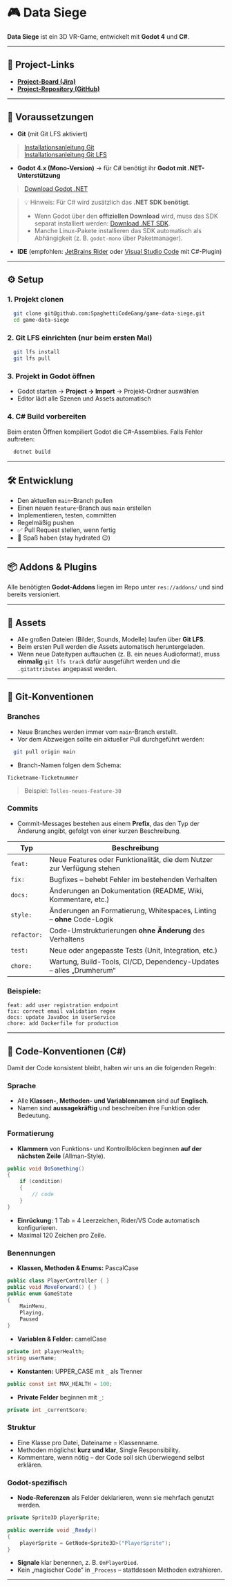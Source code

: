 
# 🎮 Data Siege

**Data Siege** ist ein 3D VR-Game, entwickelt mit **Godot 4** und **C#**.

---

## 🔗 Project-Links
- **[Project-Board (Jira)](https://intermedien.atlassian.net/jira/software/projects/INTMED/list)**
- **[Project-Repository (GitHub)](https://github.com/SpaghettiCodeGang/game-data-siege)**

---

## 🧰 Voraussetzungen

- **Git** (mit Git LFS aktiviert)
> [Installationsanleitung Git](https://git-scm.com/downloads)  
> [Installationsanleitung Git LFS](https://git-lfs.com/)

- **Godot 4.x (Mono-Version)** → für C# benötigt ihr **Godot mit .NET-Unterstützung**
> [Download Godot .NET](https://godotengine.org/download)

> 💡 Hinweis: Für C# wird zusätzlich das **.NET SDK benötigt**.
> - Wenn Godot über den **offiziellen Download** wird, muss das SDK separat installiert werden: [Download .NET SDK](https://dotnet.microsoft.com/en-us/download).
> - Manche Linux-Pakete installieren das SDK automatisch als Abhängigkeit (z. B. `godot-mono` über Paketmanager).

- **IDE** (empfohlen: [JetBrains Rider](https://www.jetbrains.com/rider/) oder [Visual Studio Code](https://code.visualstudio.com/) mit C#-Plugin)

---

## ⚙️ Setup

### 1. Projekt clonen
```bash
  git clone git@github.com:SpaghettiCodeGang/game-data-siege.git
  cd game-data-siege
```

### 2. Git LFS einrichten (nur beim ersten Mal)
```bash
  git lfs install
  git lfs pull
```

### 3. Projekt in Godot öffnen
- Godot starten → **Project → Import** → Projekt-Ordner auswählen
- Editor lädt alle Szenen und Assets automatisch

### 4. C# Build vorbereiten
Beim ersten Öffnen kompiliert Godot die C#-Assemblies. Falls Fehler auftreten:
```bash
  dotnet build
```

---

## 🛠️ Entwicklung

- Den aktuellen `main`-Branch pullen
- Einen neuen `feature`-Branch aus `main` erstellen
- Implementieren, testen, committen
- Regelmäßig pushen
- ✅ Pull Request stellen, wenn fertig
- 🧃 Spaß haben (stay hydrated 😉)

---

## 📦 Addons & Plugins
Alle benötigten **Godot-Addons** liegen im Repo unter `res://addons/` und sind bereits versioniert.  

---

## 🧩 Assets
- Alle großen Dateien (Bilder, Sounds, Modelle) laufen über **Git LFS**.
- Beim ersten Pull werden die Assets automatisch heruntergeladen.
- Wenn neue Dateitypen auftauchen (z. B. ein neues Audioformat), muss **einmalig** `git lfs track` dafür ausgeführt werden und die `.gitattributes` angepasst werden.

---

## 🌿 Git-Konventionen

### Branches
- Neue Branches werden immer vom `main`-Branch erstellt.
- Vor dem Abzweigen sollte ein aktueller Pull durchgeführt werden:
```bash
  git pull origin main
```
- Branch-Namen folgen dem Schema:
```
Ticketname-Ticketnummer
```
> Beispiel: `Tolles-neues-Feature-30`

### Commits
- Commit-Messages bestehen aus einem **Prefix**, das den Typ der Änderung angibt, gefolgt von einer kurzen Beschreibung.

| Typ         | Beschreibung                                                                 |
|-------------|------------------------------------------------------------------------------|
| `feat:`     | Neue Features oder Funktionalität, die dem Nutzer zur Verfügung stehen       |
| `fix:`      | Bugfixes – behebt Fehler im bestehenden Verhalten                            |
| `docs:`     | Änderungen an Dokumentation (README, Wiki, Kommentare, etc.)                 |
| `style:`    | Änderungen an Formatierung, Whitespaces, Linting – **ohne** Code-Logik       |
| `refactor:` | Code-Umstrukturierungen **ohne Änderung** des Verhaltens                     |
| `test:`     | Neue oder angepasste Tests (Unit, Integration, etc.)                         |
| `chore:`    | Wartung, Build-Tools, CI/CD, Dependency-Updates – alles „Drumherum“          |

### Beispiele:
```
feat: add user registration endpoint
fix: correct email validation regex
docs: update JavaDoc in UserService
chore: add Dockerfile for production
```

---

## 📐 Code-Konventionen (C#)

Damit der Code konsistent bleibt, halten wir uns an die folgenden Regeln:

### Sprache
- Alle **Klassen-, Methoden- und Variablennamen** sind auf **Englisch**.
- Namen sind **aussagekräftig** und beschreiben ihre Funktion oder Bedeutung.

### Formatierung
- **Klammern** von Funktions- und Kontrollblöcken beginnen **auf der nächsten Zeile** (Allman-Style).
```csharp
public void DoSomething()
{
    if (condition)
    {
        // code
    }
}
```

- **Einrückung:** 1 Tab = 4 Leerzeichen, Rider/VS Code automatisch konfigurieren.
- Maximal 120 Zeichen pro Zeile.

### Benennungen
- **Klassen, Methoden & Enums:** PascalCase
```csharp
public class PlayerController { }
public void MoveForward() { }
public enum GameState
{
    MainMenu,
    Playing,
    Paused
}
```

- **Variablen & Felder:** camelCase
```csharp
private int playerHealth;
string userName;
```

- **Konstanten:** UPPER_CASE mit `_` als Trenner
```csharp
public const int MAX_HEALTH = 100;
```

- **Private Felder** beginnen mit `_`:
```csharp
private int _currentScore;
```

### Struktur
- Eine Klasse pro Datei, Dateiname = Klassenname.
- Methoden möglichst **kurz und klar**, Single Responsibility.
- Kommentare, wenn nötig – der Code soll sich überwiegend selbst erklären.

### Godot-spezifisch
- **Node-Referenzen** als Felder deklarieren, wenn sie mehrfach genutzt werden.
```csharp
private Sprite3D playerSprite;

public override void _Ready()
{
    playerSprite = GetNode<Sprite3D>("PlayerSprite");
}
```

- **Signale** klar benennen, z. B. `OnPlayerDied`.
- Kein „magischer Code“ in `_Process` – stattdessen Methoden extrahieren.

---